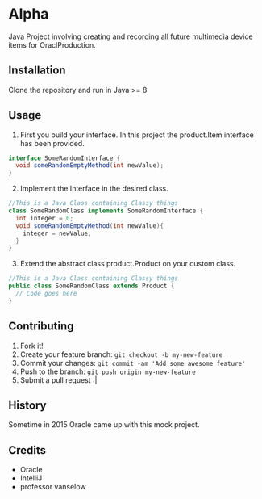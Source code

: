 # Alpha
Java Project involving creating and recording all future multimedia device items for OraclProduction.
## Installation
Clone the repository and run in Java >= 8
## Usage
1. First you build your interface. In this project the product.Item interface has been provided.
  ```java
  interface SomeRandomInterface {
    void someRandomEmptyMethod(int newValue);
  }
  ```
2. Implement the Interface in the desired class.
```java
//This is a Java Class containing Classy things
class SomeRandomClass implements SomeRandomInterface {
  int integer = 0;
  void someRandomEmptyMethod(int newValue){
    integer = newValue;
  }
}
```
3. Extend the abstract class product.Product on your custom class.
```java
//This is a Java Class containing Classy things
public class SomeRandomClass extends Product { 
  // Code goes here 
}
```
## Contributing
1. Fork it!
2. Create your feature branch: `git checkout -b my-new-feature`
3. Commit your changes: `git commit -am 'Add some awesome feature'`
4. Push to the branch: `git push origin my-new-feature`
5. Submit a pull request :|
## History
Sometime in 2015 Oracle came up with this mock project.
## Credits
* Oracle
* IntelliJ
* professor vanselow
